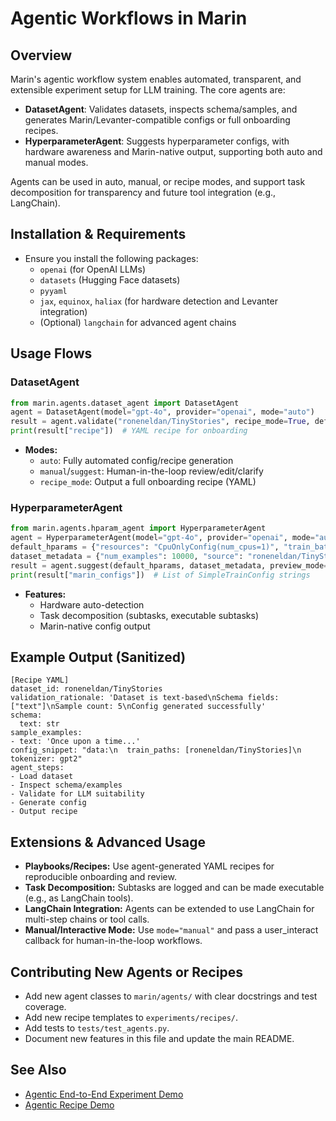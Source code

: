 # Agentic Workflows in Marin

## Overview
Marin's agentic workflow system enables automated, transparent, and extensible experiment setup for LLM training. The core agents are:
- **DatasetAgent**: Validates datasets, inspects schema/samples, and generates Marin/Levanter-compatible configs or full onboarding recipes.
- **HyperparameterAgent**: Suggests hyperparameter configs, with hardware awareness and Marin-native output, supporting both auto and manual modes.

Agents can be used in auto, manual, or recipe modes, and support task decomposition for transparency and future tool integration (e.g., LangChain).

## Installation & Requirements
- Ensure you install the following packages:
  - `openai` (for OpenAI LLMs)
  - `datasets` (Hugging Face datasets)
  - `pyyaml`
  - `jax`, `equinox`, `haliax` (for hardware detection and Levanter integration)
  - (Optional) `langchain` for advanced agent chains

## Usage Flows
### DatasetAgent
```python
from marin.agents.dataset_agent import DatasetAgent
agent = DatasetAgent(model="gpt-4o", provider="openai", mode="auto")
result = agent.validate("roneneldan/TinyStories", recipe_mode=True, default_tokenizer="gpt2")
print(result["recipe"])  # YAML recipe for onboarding
```
- **Modes:**
  - `auto`: Fully automated config/recipe generation
  - `manual`/`suggest`: Human-in-the-loop review/edit/clarify
  - `recipe_mode`: Output a full onboarding recipe (YAML)

### HyperparameterAgent
```python
from marin.agents.hparam_agent import HyperparameterAgent
agent = HyperparameterAgent(model="gpt-4o", provider="openai", mode="auto")
default_hparams = {"resources": "CpuOnlyConfig(num_cpus=1)", "train_batch_size": 4, ...}
dataset_metadata = {"num_examples": 10000, "source": "roneneldan/TinyStories"}
result = agent.suggest(default_hparams, dataset_metadata, preview_mode=True, decompose_executable=True)
print(result["marin_configs"])  # List of SimpleTrainConfig strings
```
- **Features:**
  - Hardware auto-detection
  - Task decomposition (subtasks, executable subtasks)
  - Marin-native config output

## Example Output (Sanitized)
```
[Recipe YAML]
dataset_id: roneneldan/TinyStories
validation_rationale: 'Dataset is text-based\nSchema fields: ["text"]\nSample count: 5\nConfig generated successfully'
schema:
  text: str
sample_examples:
- text: 'Once upon a time...'
config_snippet: "data:\n  train_paths: [roneneldan/TinyStories]\n  tokenizer: gpt2"
agent_steps:
- Load dataset
- Inspect schema/examples
- Validate for LLM suitability
- Generate config
- Output recipe
```

## Extensions & Advanced Usage
- **Playbooks/Recipes:** Use agent-generated YAML recipes for reproducible onboarding and review.
- **Task Decomposition:** Subtasks are logged and can be made executable (e.g., as LangChain tools).
- **LangChain Integration:** Agents can be extended to use LangChain for multi-step chains or tool calls.
- **Manual/Interactive Mode:** Use `mode="manual"` and pass a user_interact callback for human-in-the-loop workflows.

## Contributing New Agents or Recipes
- Add new agent classes to `marin/agents/` with clear docstrings and test coverage.
- Add new recipe templates to `experiments/recipes/`.
- Add tests to `tests/test_agents.py`.
- Document new features in this file and update the main README.

## See Also
- [Agentic End-to-End Experiment Demo](../experiments/tutorials/agentic_end_to_end_experiment.py)
- [Agentic Recipe Demo](../experiments/tutorials/agentic_recipe_demo.py)
